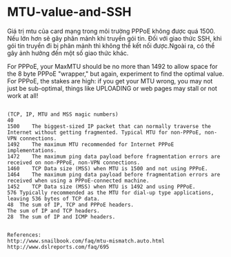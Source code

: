 # MTU-value-and-SSH
Giá trị mtu của card mạng trong môi trường PPPoE không được quá 1500. Nếu lớn hơn sẽ gây phân mảnh khi truyền gói tin.
Đối với giao thức SSH, khi gói tin truyền đi bị phân mảnh thì không thể kết nối được.Ngoài ra, có thể gây ảnh hưởng đến một số giao thức khác.

For PPPoE, your MaxMTU should be no more than 1492 to allow space for the 8 byte PPPoE "wrapper," but again, experiment to find the optimal value. For PPPoE, the stakes are high: if you get your MTU wrong, you may not just be sub-optimal, things like UPLOADING or web pages may stall or not work at all!
~~~~~~~~~~~~~~~~~~~~~~~~~~~

(TCP, IP, MTU and MSS magic numbers)
40
1500	The biggest-sized IP packet that can normally traverse the Internet without getting fragmented. Typical MTU for non-PPPoE, non-VPN connections.
1492	The maximum MTU recommended for Internet PPPoE implementations.
1472	The maximum ping data payload before fragmentation errors are received on non-PPPoE, non-VPN connections.
1460	TCP Data size (MSS) when MTU is 1500 and not using PPPoE.
1464	The maximum ping data payload before fragmentation errors are received when using a PPPoE-connected machine.
1452	TCP Data size (MSS) when MTU is 1492 and using PPPoE.
576	Typically recommended as the MTU for dial-up type applications, leaving 536 bytes of TCP data.
48	The sum of IP, TCP and PPPoE headers.
The sum of IP and TCP headers.
28	The sum of IP and ICMP headers.


References:
http://www.snailbook.com/faq/mtu-mismatch.auto.html
http://www.dslreports.com/faq/695
